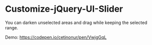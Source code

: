 # Customize-jQuery-UI-Slider
You can darken unselected areas and drag while keeping the selected range.

Demo: https://codepen.io/cetinonur/pen/VwjgGqL
